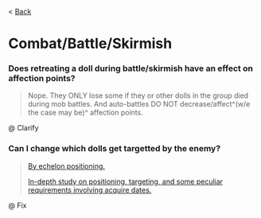 < [Back](/GFL/mainpage)

# Combat/Battle/Skirmish

### Does retreating a doll during battle/skirmish have an effect on affection points?

> Nope. They ONLY lose some if they or other dolls in the group died during mob battles. And auto-battles DO NOT decrease/affect^(w/e the case may be)^ affection points.

@ Clarify

### Can I change which dolls get targetted by the enemy?

> [By echelon positioning.](https://www.reddit.com/r/girlsfrontline/comments/g11mag/weekly_commanders_lounge_april_14_2020/fny91zz/)
>
> [In-depth study on positioning, targeting, and some peculiar requirements involving acquire dates.](https://docs.google.com/document/d/1LPqpSCNWiu1HJOnK1FOB1o30FSwTQRQvcK-tAjO4SSI/)

@ Fix